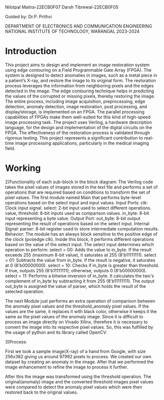 


Nilotpal Maitra-22ECB0F07 
Darsh Tibrewal-22ECB0F05 

Guided by: 
                                      Dr.P. Prithvi 

DEPARTMENT OF ELECTRONICS AND COMMUNICATION ENGINEERING NATIONAL INSTITUTE OF TECHNOLOGY, WARANGAL 
2023-2024



# Introduction

This project aims to design and implement an image restoration system using edge contouring on a Field Programmable Gate Array (FPGA). The system is designed to detect anomalies in images, such as a metal piece in a patient’s X-ray, and restore the image to its original form. The restoration process leverages the information from neighboring pixels and the edges detected in the image. The edge contouring technique helps in predicting the values of the corrupted or missing pixels, thereby restoring the image. The entire process, including image acquisition, preprocessing, edge detection, anomaly detection, image restoration, post processing, and display/storage, is implemented on an FPGA. The parallel processing capabilities of FPGAs make them well-suited for this kind of high-speed image processing task. The project uses Verilog, a hardware description language, for the design and implementation of the digital circuits on the FPGA. The effectiveness of the restoration process is validated through rigorous testing. This project represents a significant contribution to real-time image processing applications, particularly in the medical imaging field.

# Working 

2)Functionality of each sub-block in the block diagram: 
The Verilog code takes the pixel values of images stored in the text file and performs a set of operations that are required based on conditions to transform the set of pixel values.
The first module named Main that performs byte-level operations based on the select input and input values. 
Input Ports:
clk: Clock input signal.
select: 2-bit input used to select different operations.
value, threshold: 8-bit inputs used as comparison values.
in_byte: 8-bit input representing a byte value.
Output Port:
out_byte: 8-bit output representing the result of operations based on the select input.
Internal Signal:
parser: 8-bit register used to store intermediate computation results.
Behavior:
The module has an always block sensitive to the positive edge of the clock (posedge clk). Inside this block, it performs different operations based on the value of the select input.
The select input determines which operation to perform:
select = 00: Adds the value to in_byte. If the result exceeds 255 (maximum 8-bit value), it saturates at 255 (8'b11111111).
select = 01: Subtracts the value from in_byte. If the result is negative, it saturates at 0 (8'b00000000).
select = 10: Checks if in_byte is greater than threshold. If true, outputs 255 (8'b11111111); otherwise, outputs 0 (8'b00000000).
select = 11: Performs a bitwise inversion of in_byte. It calculates the two's complement of in_byte by subtracting it from 255 (8'b11111111).
The output out_byte is assigned the value of parser, which holds the result of the selected operation.

The next Module just performs an extra operation of comparison between the anomaly pixel values and the threshold_anomaly pixel values.
If the values are the same, it replaces it with black color, otherwise it keeps it the same as the pixel values of the anomaly image.
Since it is difficult to process an image directly on Vivado Xilinx, therefore it is necessary to convert the image into its respective pixel values.
So, this was fulfilled by the usage of python and its library called OpenCV.

3)Process: 

First we took a sample image(X-ray) of a hand from Google, with size 256x382 giving us around 97992 pixels to process.
We created our own dataset by creating an anomaly in the image. After that we performed the image enhancement to refine the image to process it further.


After this the image was transformed using the threshold operation.
The original(anomaly) image and the converted threshold images pixel values were compared to detect the anomaly pixel values which were then restored back to the original values.
